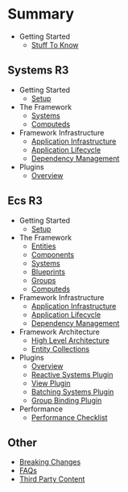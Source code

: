 # Summary

* Getting Started
    * [Stuff To Know](shared/stuff-to-know.md)
  
## Systems R3

* Getting Started
    * [Setup](systems-r3/introduction/setup.md)
* The Framework
    * [Systems](systems-r3/framework/systems.md)
    * [Computeds](systems-r3/framework/computeds.md)
* Framework Infrastructure
    * [Application Infrastructure](systems-r3/infrastructure/application-infrastructure.md)
    * [Application Lifecycle](systems-r3/infrastructure/application-lifecycle.md)
    * [Dependency Management](systems-r3/infrastructure/dependency-injection-abstraction.md)
* Plugins
    * [Overview](systems-r3/plugins/readme.md)
  
## Ecs R3

* Getting Started
  * [Setup](ecs-r3/introduction/setup.md)
* The Framework
  * [Entities](ecs-r3/framework/entities.md)
  * [Components](ecs-r3/framework/components.md)
  * [Systems](ecs-r3/framework/systems.md)
  * [Blueprints](ecs-r3/framework/blueprints.md)
  * [Groups](ecs-r3/framework/groups.md)
  * [Computeds](ecs-r3/framework/computeds.md)
* Framework Infrastructure
  * [Application Infrastructure](ecs-r3/infrastructure/application-infrastructure.md)
  * [Application Lifecycle](ecs-r3/infrastructure/application-lifecycle.md)
  * [Dependency Management](ecs-r3/infrastructure/dependency-injection-abstraction.md)
* Framework Architecture
  * [High Level Architecture](ecs-r3/architecture/high-level-architecture.md)
  * [Entity Collections](ecs-r3/architecture/entity-collections.md)
* Plugins
  * [Overview](ecs-r3/plugins/readme.md)
  * [Reactive Systems Plugin](ecs-r3/plugins/reactive-systems-plugin.md)
  * [View Plugin](ecs-r3/plugins/view-plugin.md)
  * [Batching Systems Plugin](ecs-r3/plugins/batched-plugin.md)
  * [Group Binding Plugin](ecs-r3/plugins/group-binding-plugin.md)
* Performance
  * [Performance Checklist](ecs-r3/performance/readme.md)
  
## Other
* [Breaking Changes](shared/breaking-changes.md)
* [FAQs](shared/faqs-etc.md)
* [Third Party Content](shared/third-party-content.md)